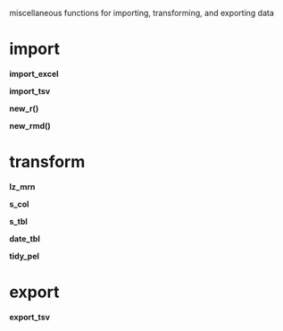 miscellaneous functions for importing, transforming, and exporting data

# import

**import_excel**

**import_tsv**

**new_r()**

**new_rmd()**

# transform

**lz_mrn**

**s_col**

**s_tbl**

**date_tbl**

**tidy_pel**

# export

**export_tsv**
